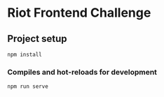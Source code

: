 # Riot Frontend Challenge

## Project setup
```
npm install
```

### Compiles and hot-reloads for development
```
npm run serve
```